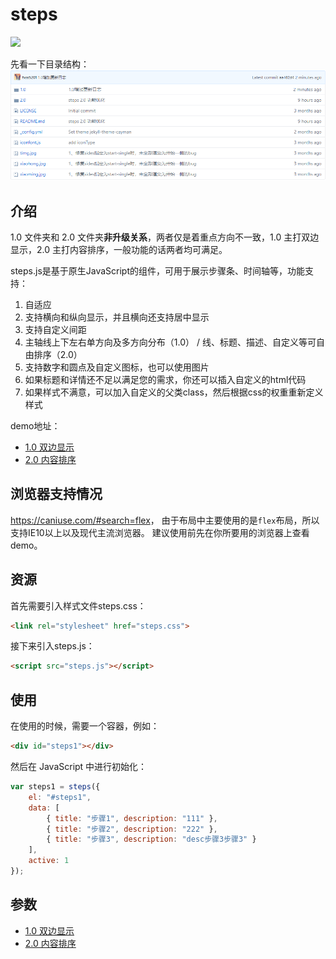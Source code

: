 # steps #

[![](https://img.shields.io/badge/license-MIT-blue.svg)](https://github.com/fxss5201/steps)

先看一下目录结构：
![steps目录](/TOC.png)

## 介绍 ##

1.0 文件夹和 2.0 文件夹**非升级关系**，两者仅是着重点方向不一致，1.0 主打双边显示，2.0 主打内容排序，一般功能的话两者均可满足。

steps.js是基于原生JavaScript的组件，可用于展示步骤条、时间轴等，功能支持：

1. 自适应
2. 支持横向和纵向显示，并且横向还支持居中显示
3. 支持自定义间距
4. 主轴线上下左右单方向及多方向分布（1.0） / 线、标题、描述、自定义等可自由排序（2.0）
5. 支持数字和圆点及自定义图标，也可以使用图片
6. 如果标题和详情还不足以满足您的需求，你还可以插入自定义的html代码
7. 如果样式不满意，可以加入自定义的父类class，然后根据css的权重重新定义样式

demo地址：

* [1.0 双边显示](http://www.fxss5201.cn/project/plugin/steps/1.0/)
* [2.0 内容排序](http://www.fxss5201.cn/project/plugin/steps/2.0/)

## 浏览器支持情况 ##

<https://caniuse.com/#search=flex>，
由于布局中主要使用的是`flex`布局，所以支持IE10以上以及现代主流浏览器。
建议使用前先在你所要用的浏览器上查看demo。

## 资源 ##

首先需要引入样式文件steps.css：

```HTML
<link rel="stylesheet" href="steps.css">
```

接下来引入steps.js：

```HTML
<script src="steps.js"></script>
```

## 使用 ##

在使用的时候，需要一个容器，例如：

```HTML
<div id="steps1"></div>
```

然后在 JavaScript 中进行初始化：

```JavaScript
var steps1 = steps({
    el: "#steps1",
    data: [
        { title: "步骤1", description: "111" },
        { title: "步骤2", description: "222" },
        { title: "步骤3", description: "desc步骤3步骤3" }
    ],
    active: 1
});
```

## 参数 ##

* [1.0 双边显示](https://github.com/fxss5201/steps/wiki/1.0-%E7%89%88%E6%9C%ACAPI)
* [2.0 内容排序](https://github.com/fxss5201/steps/wiki/2.0%E7%89%88%E6%9C%ACAPI)
